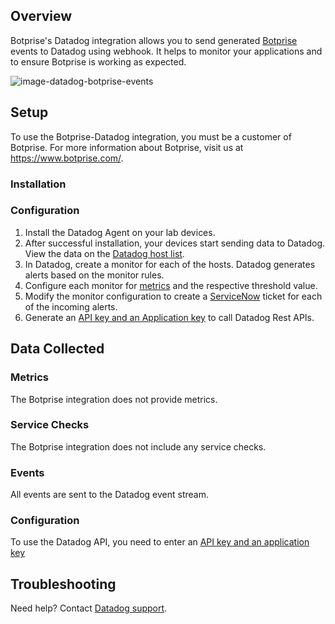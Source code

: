 ## Overview

Botprise's Datadog integration allows you to send generated [Botprise][7] events to Datadog using webhook. It helps to monitor your applications and to ensure Botprise is working as expected.

![image-datadog-botprise-events][9]

## Setup

To use the Botprise-Datadog integration, you must be a customer of Botprise. For more information about Botprise, visit us at <https://www.botprise.com/>.

### Installation


### Configuration
1. Install the Datadog Agent on your lab devices.
2. After successful installation, your devices start sending data to Datadog. View the data on the [Datadog host list][3].
3. In Datadog, create a monitor for each of the hosts. Datadog generates alerts based on the monitor rules.
4. Configure each monitor for [metrics][4] and the respective threshold value.
5. Modify the monitor configuration to create a [ServiceNow][6] ticket for each of the incoming alerts.
6. Generate an [API key and an Application key][5] to call Datadog Rest APIs.


## Data Collected

### Metrics

The Botprise integration does not provide metrics.

### Service Checks

The Botprise integration does not include any service checks.

### Events

All events are sent to the Datadog event stream.

### Configuration
To use the Datadog API, you need to enter an [API key and an application key][5]

## Troubleshooting

Need help? Contact [Datadog support][1].

[1]: https://docs.datadoghq.com/help/
[2]: https://app.datadoghq.com/account/settings#agent
[3]: https://app.datadoghq.com/infrastructure/map
[4]: https://docs.datadoghq.com/metrics/
[5]: https://docs.datadoghq.com/account_management/api-app-keys/
[6]: https://developer.servicenow.com/dev.do#!/home
[7]: https://www.botprise.com/
[8]: https://demoapp.botprise.com/botprise/maindashboard
[9]: https://raw.githubusercontent.com/DataDog/integrations-extras/master/botprise/images/datadog-botprise-events.png